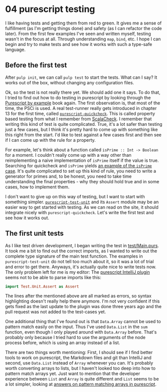 # 04 purescript testing

I like having tests and getting them from red to green. It gives me a sense of fulfillment (as I'm getting things done) 
and safety (as I can refactor the code later). From the first few examples I've seen and written myself, testing wasn't 
in the focus at all. Through understanding `map`, `bind`, etc. I hope I can begin and try to make tests and see how it 
works with such a type-safe language.

## Before the first test

After `pulp init`, we can call `pulp test` to start the tests. What can I say? It works out of the box, without changing
any configuration files.

Ok, so the test is not really there yet. We should add one it says. To do that, I tried to find out how to do testing in
purescript by looking through the [Purescript by example](https://leanpub.com/purescript/read) book again. The first 
observation is, that most of the time, the PSCi is used. A real test-runner really gets introduced in chapter 13 for the
first time, called [`purescript-quickcheck`](https://github.com/purescript/purescript-quickcheck). This is called 
property based testing from what I remember from [ScalaCheck](http://www.scalacheck.org/). I remember that writing this
kind of test is quite complicated. True, it's a lot safer than testing just a few cases, but I think it's pretty hard to
come up with something like this right from the start. I'd like to test against a few cases first and then see if I can
come up with the rule for a property. 

For example, let's think about a function called `isPrime :: Int -> Boolean` for a moment. I couldn't really come up 
with a way other than reimplementing a naive implementation of `isPrime` itself if the value is true. Searching for 
quickcheck and `isPrime` yields [an example of the `isPrime` case](https://www.fpcomplete.com/blog/2017/01/quickcheck).
It's quite complicated to set up this kind of rule, you need to write a generator for primes and, to be honest, you need
to take time understanding the final properties - why they should hold true and in some cases, how to implement them.

I don't want to give up on this way of testing, but I want to start with something simpler. 
[`purescript-test-unit`](https://github.com/bodil/purescript-test-unit) and its `Assert` module may be an easier way to 
get started with testing. As we can read on the site, it should integrate nicely with `purescript-quickcheck`. Let's 
write the first test and see how it works out.

## The first unit tests

As I like test driven development, I began writing the test in [test/Main.purs](./test/Main.purs#L14). It took me a bit
to find out the correct imports, as I wanted to write out the complete type signature of the main test function. The 
examples in `purescript-test-unit` do not tell too much about it, so it was a lot of trial and error to get there. 
Anyways, it's actually quite nice to write tests now. The only problem left for me is my editor: The [purescript 
IntelliJ plugin](https://github.com/ikarienator/pure-idea) seems not to be able to parse imports like this: 

```purescript
import Test.Unit.Assert as Assert
``` 

The lines after the mentioned above are all marked as errors, so syntax highlighting doesn't really help there anymore. 
I'm not very confident if this gets fixed as the last update to the plugin was done three years ago and the pull request
was not added to the test-cases yet.

One additional thing that I've found out is that `Data.Array` cannot be used to pattern match easily on the input. Thus
I've used `Data.List` in the `sum` function, even though I only played around with `Data.Array` before. That's probably
only because I tried hard to use the arguments of the node process before, which is using an array instead of a list.

There are two things worth mentioning: First, I should see if I find better tools to work on purescript, the Markdown
files and git than IntelliJ and second, use `Data.List` instead of `Array` whenever you can. It's probably worth 
converting arrays to lists, but I haven't looked too deep into how to pattern match arrays yet. Just want to mention 
that the developer experience between `List` and `Array` is quite different and `List` seems to be a lot simpler, 
looking at [answers on pattern matching arrays in 
purescript](https://stackoverflow.com/questions/42450347/purescript-pattern-match-arrays-of-unknown-length).
